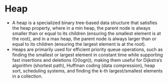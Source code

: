 # Heap

- A heap is a specialized binary tree-based data structure that satisfies the heap property, where in a min heap, the parent node is always smaller than or equal to its children (ensuring the smallest element is at the root), and in a max heap, the parent node is always larger than or equal to its children (ensuring the largest element is at the root).
- Heaps are primarily used for efficient priority queue operations, such as finding the smallest or largest element in constant time while supporting fast insertions and deletions (O(logn)), making them useful for Dijkstra’s algorithm (shortest path), Huffman coding (data compression), heap sort, scheduling systems, and finding the k-th largest/smallest elements in a collection.
